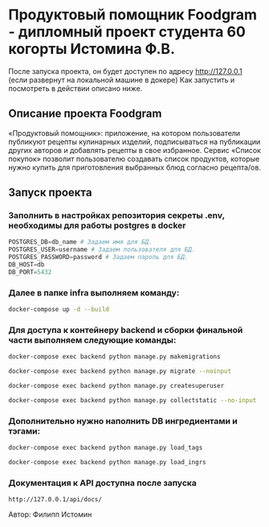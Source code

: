 
# Продуктовый помощник Foodgram - дипломный проект студента 60 когорты Истомина Ф.В.

После запуска проекта, он будет доступен по адресу http://127.0.0.1 (если развернут на локальной машине в докере)
Как запустить и посмотреть в действии описано ниже.

## Описание проекта Foodgram

«Продуктовый помощник»: приложение, на котором пользователи публикуют рецепты кулинарных изделий, подписываться на публикации других авторов и добавлять рецепты в свое избранное.
Сервис «Список покупок» позволит пользователю создавать список продуктов, которые нужно купить для приготовления выбранных блюд согласно рецепта/ов.

## Запуск проекта
### Заполнить в настройках репозитория секреты .env, необходимы для работы postgres в docker

```python
POSTGRES_DB=db_name # Задаем имя для БД.
POSTGRES_USER=username # Задаем пользователя для БД.
POSTGRES_PASSWORD=password # Задаем пароль для БД.
DB_HOST=db
DB_PORT=5432
```

### Далее в папке infra выполняем команду:

```bash
docker-compose up -d --build
```


### Для доступа к контейнеру backend и сборки финальной части выполняем следующие команды:

```bash
docker-compose exec backend python manage.py makemigrations
```

```bash
docker-compose exec backend python manage.py migrate --noinput
```

```bash
docker-compose exec backend python manage.py createsuperuser
```

```bash
docker-compose exec backend python manage.py collectstatic --no-input
```

### Дополнительно нужно наполнить DB ингредиентами и тэгами:

```bash
docker-compose exec backend python manage.py load_tags
```

```bash
docker-compose exec backend python manage.py load_ingrs
```

### Документация к API доступна после запуска

```url
http://127.0.0.1/api/docs/
```

Автор: Филипп Истомин
